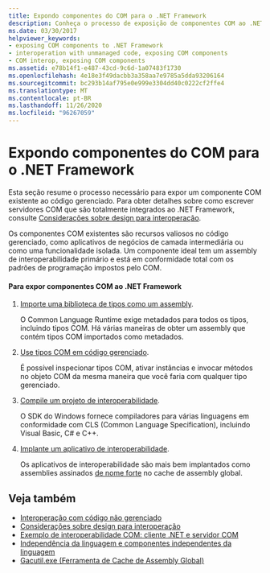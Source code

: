 ```yaml
---
title: Expondo componentes do COM para o .NET Framework
description: Conheça o processo de exposição de componentes COM ao .NET. Os componentes COM são valiosos em código gerenciado como aplicativos de negócios de camada intermediária ou funcionalidade isolada.
ms.date: 03/30/2017
helpviewer_keywords:
- exposing COM components to .NET Framework
- interoperation with unmanaged code, exposing COM components
- COM interop, exposing COM components
ms.assetid: e78b14f1-e487-43cd-9c6d-1a07483f1730
ms.openlocfilehash: 4e18e3f49dacbb3a358aa7e9785a5dda93206164
ms.sourcegitcommit: bc293b14af795e0e999e3304dd40c0222cf2ffe4
ms.translationtype: MT
ms.contentlocale: pt-BR
ms.lasthandoff: 11/26/2020
ms.locfileid: "96267059"
---
```

# <a name="exposing-com-components-to-the-net-framework"></a>Expondo componentes do COM para o .NET Framework

Esta seção resume o processo necessário para expor um componente COM existente ao código gerenciado. Para obter detalhes sobre como escrever servidores COM que são totalmente integrados ao .NET Framework, consulte [Considerações sobre design para interoperação](/previous-versions/dotnet/netframework-4.0/61aax4kh(v=vs.100)).
  
 Os componentes COM existentes são recursos valiosos no código gerenciado, como aplicativos de negócios de camada intermediária ou como uma funcionalidade isolada. Um componente ideal tem um assembly de interoperabilidade primário e está em conformidade total com os padrões de programação impostos pelo COM.  
  
#### <a name="to-expose-com-components-to-the-net-framework"></a>Para expor componentes COM ao .NET Framework  
  
1. [Importe uma biblioteca de tipos como um assembly](importing-a-type-library-as-an-assembly.md).  
  
     O Common Language Runtime exige metadados para todos os tipos, incluindo tipos COM. Há várias maneiras de obter um assembly que contém tipos COM importados como metadados.  
  
2. [Use tipos COM em código gerenciado](/previous-versions/dotnet/netframework-4.0/3y76b69k(v=vs.100)).  
  
     É possível inspecionar tipos COM, ativar instâncias e invocar métodos no objeto COM da mesma maneira que você faria com qualquer tipo gerenciado.  
  
3. [Compile um projeto de interoperabilidade](compiling-an-interop-project.md).  
  
     O SDK do Windows fornece compiladores para várias linguagens em conformidade com CLS (Common Language Specification), incluindo Visual Basic, C# e C++.  
  
4. [Implante um aplicativo de interoperabilidade](deploying-an-interop-application.md).  
  
     Os aplicativos de interoperabilidade são mais bem implantados como assemblies assinados [de nome forte](../../standard/assembly/strong-named.md) no cache de assembly global.  
  
## <a name="see-also"></a>Veja também

- [Interoperação com código não gerenciado](index.md)
- [Considerações sobre design para interoperação](/previous-versions/dotnet/netframework-4.0/61aax4kh(v=vs.100))
- [Exemplo de interoperabilidade COM: cliente .NET e servidor COM](com-interop-sample-net-client-and-com-server.md)
- [Independência da linguagem e componentes independentes da linguagem](../../standard/language-independence-and-language-independent-components.md)
- [Gacutil.exe (Ferramenta de Cache de Assembly Global)](../tools/gacutil-exe-gac-tool.md)
